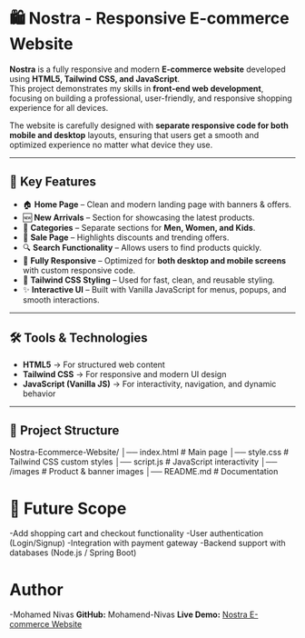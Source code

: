 # 🛍️ Nostra - Responsive E-commerce Website

**Nostra** is a fully responsive and modern **E-commerce website** developed using **HTML5, Tailwind CSS, and JavaScript**.  
This project demonstrates my skills in **front-end web development**, focusing on building a professional, user-friendly, and responsive shopping experience for all devices.

The website is carefully designed with **separate responsive code for both mobile and desktop** layouts, ensuring that users get a smooth and optimized experience no matter what device they use.  

---

## 🚀 Key Features

- 🏠 **Home Page** – Clean and modern landing page with banners & offers.  
- 🆕 **New Arrivals** – Section for showcasing the latest products.  
- 👕 **Categories** – Separate sections for **Men, Women, and Kids**.  
- 💸 **Sale Page** – Highlights discounts and trending offers.  
- 🔍 **Search Functionality** – Allows users to find products quickly.  
- 📱 **Fully Responsive** – Optimized for **both desktop and mobile screens** with custom responsive code.  
- 🎨 **Tailwind CSS Styling** – Used for fast, clean, and reusable styling.  
- ✨ **Interactive UI** – Built with Vanilla JavaScript for menus, popups, and smooth interactions.  

---

## 🛠️ Tools & Technologies

- **HTML5** → For structured web content  
- **Tailwind CSS** → For responsive and modern UI design  
- **JavaScript (Vanilla JS)** → For interactivity, navigation, and dynamic behavior  

---

## 📂 Project Structure

Nostra-Ecommerce-Website/
│── index.html # Main page
│── style.css # Tailwind CSS custom styles
│── script.js # JavaScript interactivity
│── /images # Product & banner images
│── README.md # Documentation

# 📢 Future Scope

-Add shopping cart and checkout functionality
-User authentication (Login/Signup)
-Integration with payment gateway
-Backend support with databases (Node.js / Spring Boot)

# Author

-Mohamed Nivas
**GitHub:** Mohamend-Nivas
**Live Demo:** [Nostra E-commerce Website](https://mohamend-nivas.github.io/Nostra-Ecommerce-Website/)

